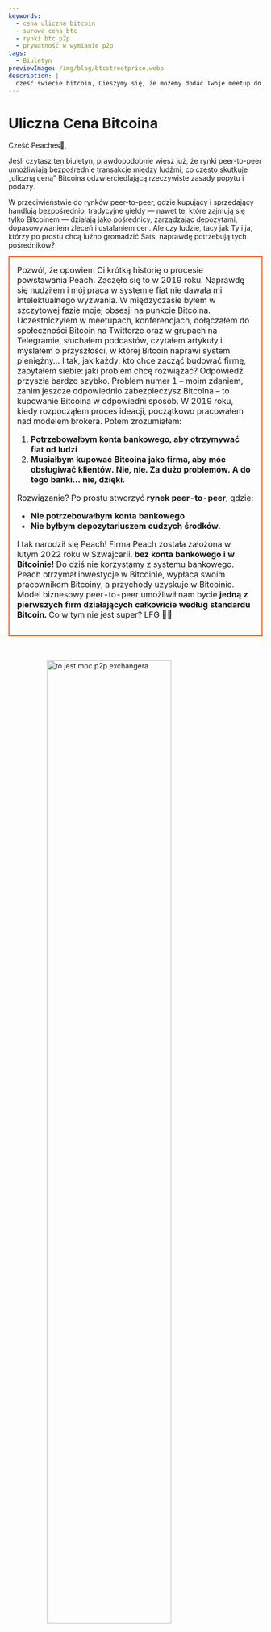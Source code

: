 ```yaml
---
keywords:
  - cena uliczna bitcoin
  - surowa cena btc
  - rynki btc p2p
  - prywatność w wymianie p2p
tags:
  - Biuletyn
previewImage: /img/blog/btcstreetprice.webp
description: |
  cześć świecie bitcoin, Cieszymy się, że możemy dodać Twoje meetup do aplikacji Peach Bitcoin!
---
```


# Uliczna Cena Bitcoina

Cześć Peaches🍑,

Jeśli czytasz ten biuletyn, prawdopodobnie wiesz już, że rynki peer-to-peer umożliwiają bezpośrednie transakcje między ludźmi, co często skutkuje „uliczną ceną” Bitcoina odzwierciedlającą rzeczywiste zasady popytu i podaży.

W przeciwieństwie do rynków peer-to-peer, gdzie kupujący i sprzedający handlują bezpośrednio, tradycyjne giełdy — nawet te, które zajmują się tylko Bitcoinem — działają jako pośrednicy, zarządzając depozytami, dopasowywaniem zleceń i ustalaniem cen. Ale czy ludzie, tacy jak Ty i ja, którzy po prostu chcą luźno gromadzić Sats, naprawdę potrzebują tych pośredników?

<table style="width: 100%; max-width: 800px; margin: auto; border-collapse: collapse;">
<td style="border: 2px solid #f56522; padding: 15px; width: 60%; vertical-align: top;">
Pozwól, że opowiem Ci krótką historię o procesie powstawania Peach. Zaczęło się to w 2019 roku. Naprawdę się nudziłem i mój praca w systemie fiat nie dawała mi intelektualnego wyzwania. W międzyczasie byłem w szczytowej fazie mojej obsesji na punkcie Bitcoina. Uczestniczyłem w meetupach, konferencjach, dołączałem do społeczności Bitcoin na Twitterze oraz w grupach na Telegramie, słuchałem podcastów, czytałem artykuły i myślałem o przyszłości, w której Bitcoin naprawi system pieniężny… I tak, jak każdy, kto chce zacząć budować firmę, zapytałem siebie: jaki problem chcę rozwiązać? Odpowiedź przyszła bardzo szybko. Problem numer 1 – moim zdaniem, zanim jeszcze odpowiednio zabezpieczysz Bitcoina – to kupowanie Bitcoina w odpowiedni sposób. W 2019 roku, kiedy rozpocząłem proces ideacji, początkowo pracowałem nad modelem brokera. Potem zrozumiałem:

1. **Potrzebowałbym konta bankowego, aby otrzymywać fiat od ludzi**
2. **Musiałbym kupować Bitcoina jako firma, aby móc obsługiwać klientów. Nie, nie. Za dużo problemów. A do tego banki… nie, dzięki.**

  Rozwiązanie? Po prostu stworzyć **rynek peer-to-peer**, gdzie:
- **Nie potrzebowałbym konta bankowego**
- **Nie byłbym depozytariuszem cudzych środków.**

I tak narodził się Peach! Firma Peach została założona w lutym 2022 roku w Szwajcarii, **bez konta bankowego i w Bitcoinie!** Do dziś nie korzystamy z systemu bankowego. Peach otrzymał inwestycje w Bitcoinie, wypłaca swoim pracownikom Bitcoiny, a przychody uzyskuje w Bitcoinie. Model biznesowy peer-to-peer umożliwił nam bycie **jedną z pierwszych firm działających całkowicie według standardu Bitcoin.** Co w tym nie jest super? LFG 🍑🚀
</td>
</table>

<br><br>
<img src="/img/blog/This-is-peer-to-peer.gif" alt="to jest moc p2p exchangera" style="display:block; margin: auto; width: 70%;">
<br><br>

Wracając do ulicznej ceny Bitcoina… czyli ceny peer-to-peer! Nazywam ją ceną surową, czystą, bezpośrednią, naturalną, niewinną… ceną, po której dana osoba decyduje, że w tej dokładnej chwili, w tym dokładnym miejscu i w tej konkretnej sytuacji Bitcoin jest dla niej wart <X>.

Koncepcja ulicznej ceny Bitcoina nie jest zupełnie nowa. Już w 2017 roku Clark Moody wprowadził indeks [Bitcoin Street Price](https://bitcoin.clarkmoody.com/posts/introducing-bitcoin-street-price?), aby śledzić wartość Bitcoina handlowanego peer-to-peer w różnych walutach lokalnych. Inicjatywa ta miała na celu dostarczenie dokładniejszego obrazu wartości Bitcoina w gotówce w różnych regionach. Niestety dane te już nie istnieją z powodu braku wsparcia i zasobów, ale platformy takie jak Peach Bitcoin wciąż popierają ideę, że cena peer-to-peer to prawdziwa cena Bitcoina.

SPRAWDŹ TERAZ naszą nową [stronę główną](https://peachbitcoin.com/), aby odkryć ATH ulicznej ceny Bitcoina na Peach za ostatnie 24h / 15d / 30d w EUR, CHF, USD!  
Jak jest liczona? Bierzemy średnią cenę ze wszystkich zakończonych transakcji na Peach.

<div style="border: 2px solid orange; padding: 10px; text-align: center;">
    <strong>INTEGRUJ & BAW SIĘ</strong> z naszą API Ceny Peer-to-Peer Bitcoin:
</div>

:::buttons
[API Ceny Peer-to-Peer](https://docs.peachbitcoin.com/#ath-price)
:::

ZGADNIJ CO? ZAUWAŻYŁEŚ, ŻE  
cena Bitcoina jest **często wyższa** na rynku peer-to-peer! Dlaczego? Ponieważ jest surowa i nie ma żadnych problemów z identyfikacją czy KYC!  
Dlatego arbitraż lub sprzedaż Bitcoina na Peach ma sens. I… **JEST TO BEZPŁATNE!!** Pobierz aplikację i wystaw swoją ofertę sprzedaży już teraz!

<div style="text-align: center;">
  <video controls style="max-width: 100%; height: auto;" poster="/img/blog/tradecashforsat/Thumbnail.png">
    <source src="/img/blog/P2P-Price-promo.mp4" type="video/mp4">
    Your Browser dont support video tag.
  </video>
</div>

Spójrz także, co oznacza peer-to-peer w prawdziwym życiu:

Ludzie wymieniają Bitcoina super anonimowo za GOTÓWKĘ, uczestnicząc jednocześnie w meetupach Bitcoin! To jest meetup we Francji, [Bitcoin Metz!](https://x.com/btc_metz/status/1883220185504727229?s=46). Pozdrowienia dla nich! Peach ułatwia handel, oferując escrow oraz platformę do znajdowania ofert. Dziękujemy BitcoinMetz za przedstawienie Peach! To dla nas prawdziwy zaszczyt.

![](/img/blog/tradecashforsat/tradeforsat.png)

To tyle ode mnie, Peaches!

Pozdrawiam serdecznie,

@ProofofSteph

Uczyń z peer-to-peer gromadzenia Sats normę,

Podziel się swoim kodem polecającym ze znajomymi

Oni dostają 1 darmową transakcję kupna, a Ty zdobywasz punkty polecające, które możesz wymienić na sats i więcej.

## ⚠️ NOWA WERSJA PEACH, TERAZ DOSTĘPNA 0.5.3 (265) ⚠️

:::figures 3
![finansuj do 21 natychmiastowych ofert sprzedaży](/img/blog/tradecashforsat/fundmore.png)

![nigdy nie udostępniaj swojej frazy zabezpieczającej](/img/blog/tradecashforsat/nevershare.png)

![tryb ciemny w Peach](/img/blog/tradecashforsat/darkmode.png)
:::

**NIGDY, NIGDY NIE UDOSTĘPNIAJ SWOJEGO SEED, NAWET NIE SWOJEJ MAMIE!**

## W INNYCH WIADOMOŚCIACH: WĘZEŁ LIGHTNING⚡ PEACH JEST NA ŻYWO!

![light peach](/img/blog/tradecashforsat/lightpeach.png)

- Sprawdź szczegóły połączenia na Clearnet i Tor [tutaj](https://ln.peachbitcoin.com/embed/FHQuQDFDUngLDXY2n36R6JjP5FgLHKFNF7MDMTUHR8bX/BTC/ln)
- Nasz adres lightning to **hello@ln.peachbitcoin.com** 🤗

Peach to bardzo mały zespół. Każda pomoc i wsparcie są niezwykle cenione!  
Chcesz z nami współpracować? Chcesz nas promować?  
Czy chciałbyś dołączyć do zespołu jako lokalny lub regionalny ambasador marki Peach? 👀  
Skontaktuj się z nami już teraz!

:::buttons
[Napisz do nas!](mailto:hello@peachbitcoin.com)
:::

<table style="width: 100%; max-width: 800px; margin: auto; border-collapse: collapse;">
  <tr>
    <td style="border: 2px solid #E4572E; padding: 15px; width: 60%; vertical-align: top;">
      <div style="word-wrap: break-word; font-size: 16px; line-height: 1.5;">
        <strong>Jesteś organizatorem meetupów?<br>
        Masz sklep Bitcoin?<br>
        Organizujesz wydarzenia/konferencje?</strong>
        <br><br>
        Zintegruj swoje wydarzenie lub sklep w naszej aplikacji, aby ułatwić transakcje GOTÓWKĄ w Twojej lokalizacji.
        <ul>
          <li>Zyskaj 100% naszych przychodów z każdej gotówkowej transakcji na Twoim meetupie!</li>
          <li>Otrzymaj swój spersonalizowany kod polecający, gadżety, ulotki oraz pełne wsparcie, aby edukować na temat anonimowego handlu.</li>
        </ul>
        Wyślij email z <strong style="color: #E4572E;">#CASH4SATS</strong> aby otrzymać wszystkie informacje.
      </div>
    </td>
    <td style="padding-left: 20px; width: 40%; text-align: center; vertical-align: top;">
      <img src="/img/blog/tradecashforsat/img1.png" alt="Obrazek meetup" style="max-width: 100%; height: auto;">
      <br><br>
      <a href="#" style="display: inline-block; background-color: #E4572E; color: white; padding: 10px 20px; text-decoration: none; font-weight: bold; border-radius: 5px;">ZAREJESTRUJ SWÓJ MEETUP NA PEACH</a>
    </td>
  </tr>
</table>

<br><br>

![nie przestawaj zbierać Sats!](/img/blog/tradecashforsat/keepstacking.png)
